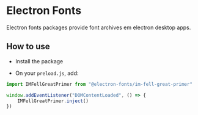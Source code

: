# Electron Fonts

Electron fonts packages provide font archives em electron desktop apps.

## How to use

* Install the package

* On your `preload.js`, add:

```ts
import IMFellGreatPrimer from "@electron-fonts/im-fell-great-primer"

window.addEventListener("DOMContentLoaded", () => {
    IMFellGreatPrimer.inject()
})
```